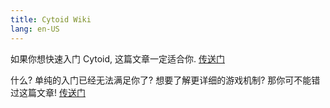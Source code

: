 ```yaml
---
title: Cytoid Wiki
lang: en-US
---
```

如果你想快速入门 Cytoid, 这篇文章一定适合你. [传送门](./general)

什么? 单纯的入门已经无法满足你了? 想要了解更详细的游戏机制? 那你可不能错过这篇文章! [传送门](./mechanism.md)

